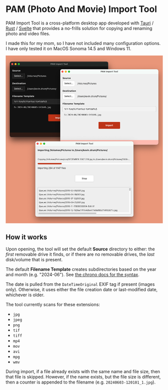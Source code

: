 # PAM (Photo And Movie) Import Tool

PAM Import Tool is a cross-platform desktop app developed with
[Tauri](https://tauri.app/) / [Rust](https://www.rust-lang.org/) /
[Svelte](https://svelte.dev/) that provides a no-frills solution for copying and
renaming photo and video files.

I made this for my mom, so I have not included many configuration options. I
have only tested it on MacOS Sonoma 14.5 and Windows 11.

![Screenshot](screenshot.png)

## How it works

Upon opening, the tool will set the default **Source** directory to either: the
_first_ removable drive it finds, or if there are no removable drives, the
_last_ disk/volume that is present.

The default **Filename Template** creates subdirectories based on the year and
month (e.g. "2024-06"). See
[the chrono docs for the syntax](https://docs.rs/chrono/latest/chrono/format/strftime/index.html).

The date is pulled from the `DateTimeOriginal` EXIF tag if present (images
only). Otherwise, it uses either the file creation date or last-modified date,
whichever is older.

The tool currently scans for these extensions:

- `jpg`
- `jpeg`
- `png`
- `tif`
- `tiff`
- `mp4`
- `mov`
- `avi`
- `mpg`
- `wmv`

During import, if a file already exists with the same name and file size, then
that file is skipped. However, if the name exists, but the file size is
different, then a counter is appended to the filename (e.g.
`20240603-120101_1.jpg`).

